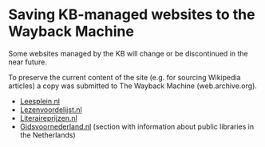 # Saving KB-managed websites to the Wayback Machine

Some websites managed by the KB will change or be discontinued in the near future.

To preserve the current content of the site (e.g. for sourcing Wikipedia articles) a copy was submitted to The Wayback Machine (web.archive.org).

* [Leesplein.nl](https://github.com/ookgezellig/SaveToWaybackMachine/tree/master/Leesplein)
* [Lezenvoordelijst.nl](https://github.com/ookgezellig/SaveToWaybackMachine/tree/master/LezenVoorDeLijst)
* [Literaireprijzen.nl](https://github.com/ookgezellig/SaveToWaybackMachine/tree/master/LiterairePrijzennl)
* [Gidsvoornederland.nl](https://www.gidsvoornederland.nl/werken-met-gids/meerwaarde-voor-bibliotheken/bibliotheken-in-nederland) (section with information about public libraries in the Netherlands)
